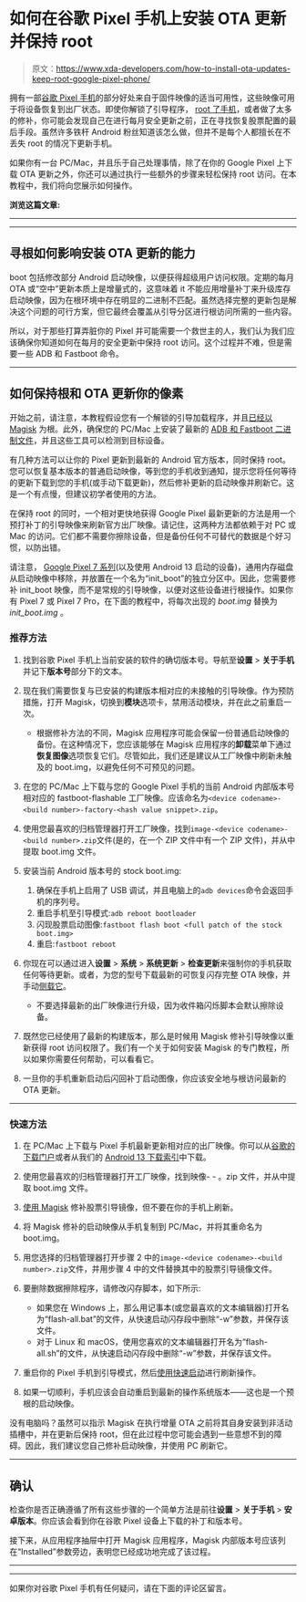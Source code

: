 # 如何在谷歌 Pixel 手机上安装 OTA 更新并保持 root

> 原文：<https://www.xda-developers.com/how-to-install-ota-updates-keep-root-google-pixel-phone/>

拥有一部[谷歌 Pixel 手机](https://www.xda-developers.com/best-pixel-phones/)的部分好处来自于固件映像的适当可用性，这些映像可用于将设备恢复到出厂状态。即使你解锁了引导程序， [root 了手机](https://www.xda-developers.com/root/)，或者做了太多的修补，你可能会发现自己在进行每月安全更新之前，正在寻找恢复股票配置的最后手段。虽然许多铁杆 Android 粉丝知道该怎么做，但并不是每个人都擅长在不丢失 root 的情况下更新手机。

如果你有一台 PC/Mac，并且乐于自己处理事情，除了在你的 Google Pixel 上下载 OTA 更新之外，你还可以通过执行一些额外的步骤来轻松保持 root 访问。在本教程中，我们将向您展示如何操作。

**浏览这篇文章:**

* * *

* * *

## 寻根如何影响安装 OTA 更新的能力

boot 包括修改部分 Android 启动映像，以便获得超级用户访问权限。定期的每月 OTA 或“空中”更新本质上是增量式的，这意味着 it 不能应用增量补丁来升级库存启动映像，因为在根环境中存在明显的二进制不匹配。虽然选择完整的更新包是解决这个问题的可行方案，但它最终会覆盖从引导分区进行根访问所需的一些内容。

所以，对于那些打算弄脏你的 Pixel 并可能需要一个救世主的人，我们认为我们应该确保你知道如何在每月的安全更新中保持 root 访问。这个过程并不难，但是需要一些 ADB 和 Fastboot 命令。

* * *

## 如何保持根和 OTA 更新你的像素

开始之前，请注意，本教程假设您有一个解锁的引导加载程序，并且[已经以 Magisk](https://www.xda-developers.com/how-to-install-magisk/) 为根。此外，确保您的 PC/Mac 上安装了最新的 [ADB 和 Fastboot 二进制文件](https://www.xda-developers.com/install-adb-windows-macos-linux/)，并且这些工具可以检测到目标设备。

有几种方法可以让你的 Pixel 更新到最新的 Android 官方版本，同时保持 root。您可以恢复基本版本的普通启动映像，等到您的手机收到通知，提示您将任何等待的更新下载到您的手机(或手动下载更新)，然后修补更新的启动映像并刷新它。这是一个有点慢，但建议初学者使用的方法。

在保持 root 的同时，一个相对更快地获得 Google Pixel 最新更新的方法是用一个预打补丁的引导映像来刷新官方出厂映像。请记住，这两种方法都依赖于对 PC 或 Mac 的访问。它们都不需要你擦除设备，但是备份任何不可替代的数据是个好习惯，以防出错。

请注意， [Google Pixel 7 系列](https://www.xda-developers.com/google-pixel-7-pro/)(以及使用 Android 13 启动的设备)，通用内存磁盘从启动映像中移除，并放置在一个名为“init_boot”的独立分区中。因此，您需要修补 init_boot 映像，而不是常规的引导映像，以便对这些设备进行根操作。如果你有 Pixel 7 或 Pixel 7 Pro，在下面的教程中，将每次出现的 *boot.img* 替换为 *init_boot.img* 。

### 推荐方法

1.  找到谷歌 Pixel 手机上当前安装的软件的确切版本号。导航至**设置** > **关于手机**并记下**版本号**部分下的文本。
2.  现在我们需要恢复与已安装的构建版本相对应的未接触的引导映像。作为预防措施，打开 Magisk，切换到**模块**选项卡，禁用活动模块，并在此之前重启一次。
    *   根据修补方法的不同，Magisk 应用程序可能会保留一份普通启动映像的备份。在这种情况下，您应该能够在 Magisk 应用程序的**卸载**菜单下通过**恢复图像**选项恢复它们。尽管如此，我们还是建议从工厂映像中刷新未触及的 boot.img，以避免任何不可预见的问题。

3.  在您的 PC/Mac 上下载与您的 Google Pixel 手机的当前 Android 内部版本号相对应的 fastboot-flashable 工厂映像。应该命名为`<device codename>-<build number>-factory-<hash value snippet>.zip`。
4.  使用您最喜欢的归档管理器打开工厂映像，找到`image-<device codename>-<build number>.zip`文件(是的，在一个 ZIP 文件中有一个 ZIP 文件)，并从中提取 boot.img 文件。[](https://www.xda-developers.com/how-to-unlock-bootloader-root-magisk-google-pixel-6a/google-pixel-6a-firmware-stock-boot-image/)
5.  安装当前 Android 版本号的 stock boot.img:
    1.  确保在手机上启用了 USB 调试，并且电脑上的`adb devices`命令会返回手机的序列号。
    2.  重启手机至引导模式:`adb reboot bootloader`
    3.  闪现股票启动图像:`fastboot flash boot <full patch of the stock boot.img>`
    4.  重启:`fastboot reboot`

6.  你现在可以通过进入**设置** > **系统** > **系统更新** > **检查更新**来强制你的手机获取任何等待更新。或者，为您的型号下载最新的可恢复闪存完整 OTA 映像，并手动[侧载它](https://www.xda-developers.com/how-to-install-android-13/#method1)。
    *   不要选择最新的出厂映像进行升级，因为收件箱闪烁脚本会默认擦除设备。

7.  既然您已经使用了最新的构建版本，那么是时候用 Magisk 修补引导映像以重新获得 root 访问权限了。我们有一个关于如何安装 Magisk 的专门教程，所以如果你需要任何帮助，可以看看它。
8.  一旦你的手机重新启动后闪回补丁启动图像，你应该安全地与根访问最新的 OTA 更新。

* * *

### 快速方法

1.  在 PC/Mac 上下载与 Pixel 手机最新更新相对应的出厂映像。你可以从[谷歌的下载门户](https://developers.google.com/android/images)或者从我们的 [Android 13 下载索引](https://www.xda-developers.com/how-to-download-android-13/)中下载。
2.  使用您最喜欢的归档管理器打开工厂映像，找到映像- <device codename="">- <build number="">。zip 文件，并从中提取 boot.img 文件。</build></device>
3.  [使用 Magisk](https://www.xda-developers.com/how-to-install-magisk/) 修补股票引导镜像，但不要在你的手机上刷新。
4.  将 Magisk 修补的启动映像从手机复制到 PC/Mac，并将其重命名为 boot.img。
5.  用您选择的归档管理器打开步骤 2 中的`image-<device codename>-<build number>.zip`文件，并用步骤 4 中的文件替换其中的股票引导镜像文件。
6.  要删除数据擦除程序，请修改闪存脚本，如下所示:
    *   如果您在 Windows 上，那么用记事本(或您最喜欢的文本编辑器)打开名为“flash-all.bat”的文件，从快速启动闪存段中删除“-w”参数，并保存该文件。
    *   对于 Linux 和 macOS，使用您喜欢的文本编辑器打开名为“flash-all.sh”的文件，从快速启动闪存段中删除“-w”参数，并保存该文件。

7.  重启你的 Pixel 手机到引导模式，然后[使用快速启动](https://www.xda-developers.com/how-to-install-android-13/#method2)进行刷新操作。
8.  如果一切顺利，手机应该会自动重启到最新的操作系统版本——这也是一个预根的启动映像。

没有电脑吗？虽然可以指示 Magisk 在执行增量 OTA 之前将其自身安装到非活动插槽中，并在更新后保持 root，但在此过程中您可能会遇到一些意想不到的障碍。因此，我们建议您自己修补启动映像，并使用 PC 刷新它。

* * *

## 确认

检查你是否正确遵循了所有这些步骤的一个简单方法是前往**设置** > **关于手机** > **安卓版本**。你应该会看到你在谷歌 Pixel 设备上下载的补丁和版本号。

接下来，从应用程序抽屉中打开 Magisk 应用程序，Magisk 内部版本号应该列在“Installed”参数旁边，表明您已经成功地完成了该过程。

* * *

* * *

如果你对谷歌 Pixel 手机有任何疑问，请在下面的评论区留言。